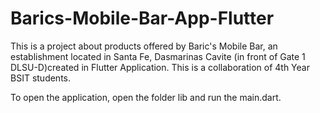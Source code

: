 # Barics-Mobile-Bar-App-Flutter
This is a project about products offered by Baric's Mobile Bar, an establishment located in Santa Fe, Dasmarinas Cavite (in front of Gate 1 DLSU-D)created in Flutter Application. This is a collaboration of 4th Year BSIT students.

To open the application, open the folder lib and run the main.dart. 
